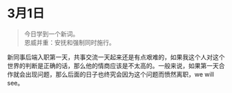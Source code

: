 # 3月1日
> 今日学到一个新词。  
> 恩威并重：安抚和强制同时施行。  

新同事后端入职第一天，共事交流一天起来还是有点艰难的，如果我这个人对这个世界的判断是正确的话，那么他的情商应该是不太高的。一般来说，如果第一天合作就会出现问题，那么后面的日子也终究会因为这个问题而愤然离职，we will see。

